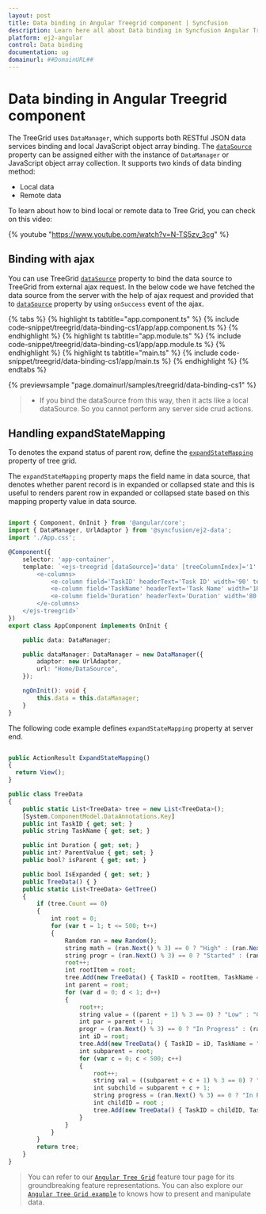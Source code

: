 ```yaml
---
layout: post
title: Data binding in Angular Treegrid component | Syncfusion
description: Learn here all about Data binding in Syncfusion Angular Treegrid component of Syncfusion Essential JS 2 and more.
platform: ej2-angular
control: Data binding 
documentation: ug
domainurl: ##DomainURL##
---
```


# Data binding in Angular Treegrid component

The TreeGrid uses `DataManager`, which supports both RESTful JSON data services binding and local JavaScript object array binding. The [`dataSource`](https://ej2.syncfusion.com/angular/documentation/api/treegrid/#datasource) property can be assigned either with the instance of `DataManager` or JavaScript object array collection.
It supports two kinds of data binding method:
* Local data
* Remote data

To learn about how to bind local or remote data to Tree Grid, you can check on this video:

{% youtube "https://www.youtube.com/watch?v=N-TS5zv_3cg" %}

## Binding with ajax

You can use TreeGrid [`dataSource`](https://ej2.syncfusion.com/angular/documentation/api/treegrid/#datasource) property to bind the data source to TreeGrid from external ajax request. In the below code we have fetched the data source from the server with the help of ajax request and provided that to [`dataSource`](https://ej2.syncfusion.com/angular/documentation/api/treegrid/#datasource) property by using `onSuccess` event of the ajax.

{% tabs %}
{% highlight ts tabtitle="app.component.ts" %}
{% include code-snippet/treegrid/data-binding-cs1/app/app.component.ts %}
{% endhighlight %}
{% highlight ts tabtitle="app.module.ts" %}
{% include code-snippet/treegrid/data-binding-cs1/app/app.module.ts %}
{% endhighlight %}
{% highlight ts tabtitle="main.ts" %}
{% include code-snippet/treegrid/data-binding-cs1/app/main.ts %}
{% endhighlight %}
{% endtabs %}
  
{% previewsample "page.domainurl/samples/treegrid/data-binding-cs1" %}

> * If you bind the dataSource from this way, then it acts like a local dataSource. So you cannot perform any server side crud actions.

## Handling expandStateMapping

To denotes the expand status of parent row, define the [`expandStateMapping`](https://ej2.syncfusion.com/angular/documentation/api/treegrid/#expandstatemapping) property of tree grid.

The `expandStateMapping` property maps the field name in data source, that denotes whether parent record is in expanded or collapsed state and this is useful to renders parent row in expanded or collapsed state based on this mapping property value in data source.

```typescript

import { Component, OnInit } from '@angular/core';
import { DataManager, UrlAdaptor } from '@syncfusion/ej2-data';
import './App.css';

@Component({
    selector: 'app-container',
    template: `<ejs-treegrid [dataSource]='data' [treeColumnIndex]='1' height='400' hasChildMapping='isParent', idMapping='TaskID' expandStateMapping='IsExpanded' parentIdMapping='ParentValue'>
        <e-columns>
            <e-column field='TaskID' headerText='Task ID' width='90' textAlign='Right'></e-column>
            <e-column field='TaskName' headerText='Task Name' width='180'></e-column>
            <e-column field='Duration' headerText='Duration' width='80' textAlign='Right'></e-column>
        </e-columns>
    </ejs-treegrid>`
})
export class AppComponent implements OnInit {

    public data: DataManager;

    public dataManager: DataManager = new DataManager({
        adaptor: new UrlAdaptor,
        url: "Home/DataSource",
    });

    ngOnInit(): void {
        this.data = this.dataManager;
    }
}

```

The following code example defines `expandStateMapping` property at server end.

```typescript

public ActionResult ExpandStateMapping()
{
  return View();
}

public class TreeData
{
    public static List<TreeData> tree = new List<TreeData>();
    [System.ComponentModel.DataAnnotations.Key]
    public int TaskID { get; set; }
    public string TaskName { get; set; }

    public int Duration { get; set; }
    public int? ParentValue { get; set; }
    public bool? isParent { get; set; }

    public bool IsExpanded { get; set; }
    public TreeData() { }
    public static List<TreeData> GetTree()
    {
        if (tree.Count == 0)
        {
            int root = 0;
            for (var t = 1; t <= 500; t++)
            {
                Random ran = new Random();
                string math = (ran.Next() % 3) == 0 ? "High" : (ran.Next() % 2) == 0 ? "Release Breaker" : "Critical";
                string progr = (ran.Next() % 3) == 0 ? "Started" : (ran.Next() % 2) == 0 ? "Open" : "In Progress";
                root++;
                int rootItem = root;
                tree.Add(new TreeData() { TaskID = rootItem, TaskName = "Parent task " + rootItem.ToString(), isParent = true, IsExpanded = false, ParentValue = null, Duration = ran.Next(1, 50) });
                int parent = root;
                for (var d = 0; d < 1; d++)
                {
                    root++;
                    string value = ((parent + 1) % 3 == 0) ? "Low" : "Critical";
                    int par = parent + 1;
                    progr = (ran.Next() % 3) == 0 ? "In Progress" : (ran.Next() % 2) == 0 ? "Open" : "Validated";
                    int iD = root;
                    tree.Add(new TreeData() { TaskID = iD, TaskName = "Child task " + iD.ToString(), isParent = true, IsExpanded = false, ParentValue = rootItem, Duration = ran.Next(1, 50) });
                    int subparent = root;
                    for (var c = 0; c < 500; c++)
                    {
                        root++;
                        string val = ((subparent + c + 1) % 3 == 0) ? "Low" : "Critical";
                        int subchild = subparent + c + 1;
                        string progress = (ran.Next() % 3) == 0 ? "In Progress" : (ran.Next() % 2) == 0 ? "Open" : "Validated";
                        int childID = root ;
                        tree.Add(new TreeData() { TaskID = childID, TaskName = "sub Child task " + childID.ToString(), isParent = false, IsExpanded = false, ParentValue = subparent, Duration = ran.Next(1, 50) });
                    }
                }
            }
        }
        return tree;
    }
}

```

> You can refer to our [`Angular Tree Grid`](https://www.syncfusion.com/angular-ui-components/angular-tree-grid) feature tour page for its groundbreaking feature representations. You can also explore our [`Angular Tree Grid example`](https://ej2.syncfusion.com/angular/demos/#/material/treegrid/treegrid-overview) to knows how to present and manipulate data.
